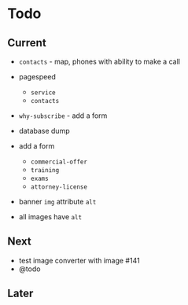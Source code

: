# Todo

## Current

- `contacts` - map, phones with ability to make a call
- pagespeed
  - `service`
  - `contacts`
- `why-subscribe` - add a form
- database dump
- add a form
  - `commercial-offer`
  - `training`
  - `exams`
  - `attorney-license`

- banner `img` attribute `alt`
- all images have `alt`

## Next

- test image converter with image #141
- @todo

## Later

